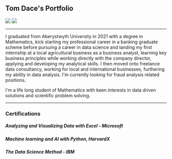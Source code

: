 ## Tom Dace's Portfolio
[![](https://img.shields.io/badge/LinkedIn-0077B5?style=flat&logo=linkedin&logoColor=white)](https://www.linkedin.com/in/tom-m-498659333)
[![](https://img.shields.io/badge/GitHub-%23121011.svg?logo=github&logoColor=white)](https://github.com/GHtjm)

---
I graduated from Aberystwyth University in 2021 with a degree in Mathematics, kick starting my professional career in a banking graduate scheme before pursuing a career in data science and landing my first internship at a local agricultural business as a business analyst, learning key business principles while working directly with the company director, applying and developing my analytical skills. I then moved onto freelance data consultancy, working for local and international businesses, furthering my ability in data analysis. I'm currently looking for fraud analysis related positions.

I'm a life long student of Mathematics with keen interests in data driven solutions and scientific problem solving.

---

### Certifications
##### Analyzing and Visualizing Data with Excel - Microsoft
##### Machine learning and AI with Python, HarvardX
##### The Data Science Method - IBM
